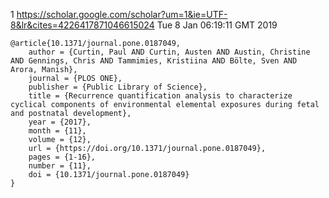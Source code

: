 1
https://scholar.google.com/scholar?um=1&ie=UTF-8&lr&cites=4226417871046615024
Tue  8 Jan 06:19:11 GMT 2019


```
@article{10.1371/journal.pone.0187049,
    author = {Curtin, Paul AND Curtin, Austen AND Austin, Christine AND Gennings, Chris AND Tammimies, Kristiina AND Bölte, Sven AND Arora, Manish},
    journal = {PLOS ONE},
    publisher = {Public Library of Science},
    title = {Recurrence quantification analysis to characterize cyclical components of environmental elemental exposures during fetal and postnatal development},
    year = {2017},
    month = {11},
    volume = {12},
    url = {https://doi.org/10.1371/journal.pone.0187049},
    pages = {1-16},
    number = {11},
    doi = {10.1371/journal.pone.0187049}
}
```




